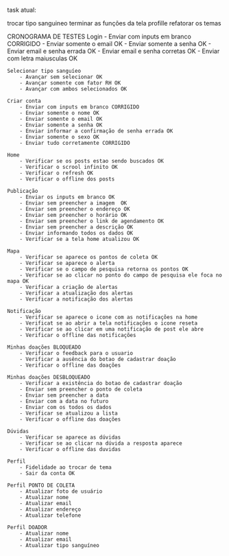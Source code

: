 
task atual: 

trocar tipo sanguineo
terminar as funções da tela profille
refatorar os temas 


CRONOGRAMA DE TESTES
    Login 
        - Enviar com inputs em branco CORRIGIDO
        - Enviar somente o email OK
        - Enviar somente a senha OK
        - Enviar email e senha errada OK
        - Enviar email e senha corretas OK
        - Enviar com letra maiusculas OK

    Selecionar tipo sanguíeo
        - Avançar sem selecionar OK
        - Avançar somente com fator RH OK
        - Avançar com ambos selecionados OK

    Criar conta
        - Enviar com inputs em branco CORRIGIDO 
        - Enviar somente o nome OK
        - Enviar somente o email OK
        - Enviar somente a senha OK
        - Enviar informar a confirmação de senha errada OK
        - Enviar somente o sexo OK
        - Enviar tudo corretamente CORRIGIDO
    
    Home
        - Verificar se os posts estao sendo buscados OK
        - Verificar o scrool infinito OK
        - Verificar o refresh OK
        - Verificar o offline dos posts

    Publicação
        - Enviar os inputs em branco OK
        - Enviar sem preencher a imagem  OK
        - Enviar sem preencher o endereço OK
        - Enviar sem preencher o horário OK
        - Enviar sem preencher o link de agendamento OK
        - Enviar sem preencher a descrição OK
        - Enviar informando todos os dados OK
        - Verificar se a tela home atualizou OK

    Mapa
        - Verificar se aparece os pontos de coleta OK
        - Verificar se aparece o alerta
        - Verificar se o campo de pesquisa retorna os pontos OK
        - Verificar se ao clicar no ponto do campo de pesquisa ele foca no mapa OK
        - Verificar a criação de alertas
        - Verificar a atualização dos alertas
        - Verificar a notificação dos alertas
    
    Notificação
        - Verificar se aparece o icone com as notificações na home
        - Verificat se ao abrir a tela notificações o icone reseta
        - Verificar se ao clicar em uma notificação de post ele abre
        - Verificar o offline das notificações 

    Minhas doações BLOQUEADO
        - Verificar o feedback para o usuario
        - Verificar a ausência do botao de cadastrar doação
        - Verificar o offline das doações
    
    Minhas doações DESBLOQUEADO
        - Verificar a existência do botao de cadastrar doação
        - Enviar sem preencher o ponto de coleta
        - Enviar sem preencher a data
        - Enviar com a data no futuro
        - Enviar com os todos os dados
        - Verificar se atualizou a lista
        - Verificar o offline das doações
    
    Dúvidas
        - Verificar se aparece as dúvidas
        - Verificar se ao clicar na dúvida a resposta aparece
        - Verificar o offline das duvidas

    Perfil
        - Fidelidade ao trocar de tema
        - Sair da conta OK
        
    Perfil PONTO DE COLETA
        - Atualizar foto de usuário
        - Atualizar nome
        - Atualizar email
        - Atualizar endereço
        - Atualizar telefone

    Perfil DOADOR
        - Atualizar nome
        - Atualizar email
        - Atualizar tipo sanguíneo